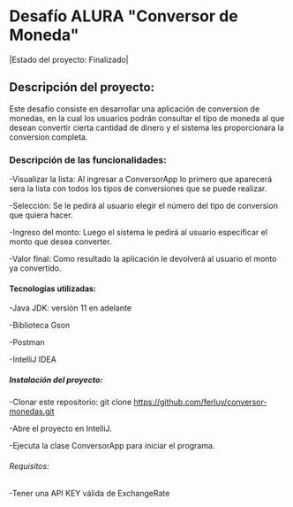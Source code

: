 <h1>Desafío ALURA "Conversor de Moneda"</h1>

|Estado del proyecto: Finalizado|

<h2>Descripción del proyecto:</h2>

Este desafío consiste en desarrollar una aplicación de conversion de monedas, en la cual los usuarios podrán consultar el tipo de moneda al que desean convertir cierta cantidad de dinero y el sistema les proporcionara la conversion completa.

<h3>Descripción de las funcionalidades:</h3>

-Visualizar la lista: Al ingresar a ConversorApp lo primero que aparecerá sera la lista con todos los tipos de conversiones que se puede realizar.

-Selección: Se le pedirá al usuario elegir el número del tipo de conversion que quiera hacer.

-Ingreso del monto: Luego el sistema le pedirá al usuario especificar el monto que desea converter.

-Valor final: Como resultado la aplicación le devolverá al usuario el monto ya convertido.

<h4>Tecnologías utilizadas:</h4>

-Java JDK: versión 11 en adelante

-Biblioteca Gson

-Postman

-IntelliJ IDEA

<h5>Instalación del proyecto:</h5>

-Clonar este repositorio: git clone https://github.com/ferluv/conversor-monedas.git

-Abre el proyecto en IntelliJ.

-Ejecuta la clase ConversorApp para iniciar el programa.

<h6>Requisitos:</h6>

-Tener una API KEY válida de ExchangeRate
